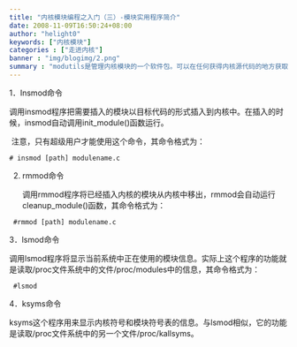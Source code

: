 ```yaml
---
title: "内核模块编程之入门（三）-模块实用程序简介"
date: 2008-11-09T16:50:24+08:00
author: "helight0"
keywords: ["内核模块"]
categories : ["走进内核"]
banner : "img/blogimg/2.png"
summary : "modutils是管理内核模块的一个软件包。可以在任何获得内核源代码的地方获取Modutils(modutils-x.y.z.tar.gz)源代码，然后选择最高级别的patch.x.y.z等于或小于当前的内核版本，安装后在/sbin目录下就会有insomod、rmmod、ksyms、lsmod、modprobe等实用程序。当然，通常我们在加载Linux内核时，modutils已经被载入。"
---
```


 1．Insmod命令 

​		调用insmod程序把需要插入的模块以目标代码的形式插入到内核中。在插入的时候，insmod自动调用init_module()函数运行。

​		注意，只有超级用户才能使用这个命令，其命令格式为： 

```shell
# insmod [path] modulename.c
```

2. rmmod命令 

   调用rmmod程序将已经插入内核的模块从内核中移出，rmmod会自动运行cleanup_module()函数，其命令格式为：

```shell
 #rmmod [path] modulename.c
```

 3．lsmod命令

​		调用lsmod程序将显示当前系统中正在使用的模块信息。实际上这个程序的功能就是读取/proc文件系统中的文件/proc/modules中的信息，其命令格式为：

```shell
 #lsmod 
```

4．ksyms命令 

​		ksyms这个程序用来显示内核符号和模块符号表的信息。与lsmod相似，它的功能是读取/proc文件系统中的另一个文件/proc/kallsyms。

